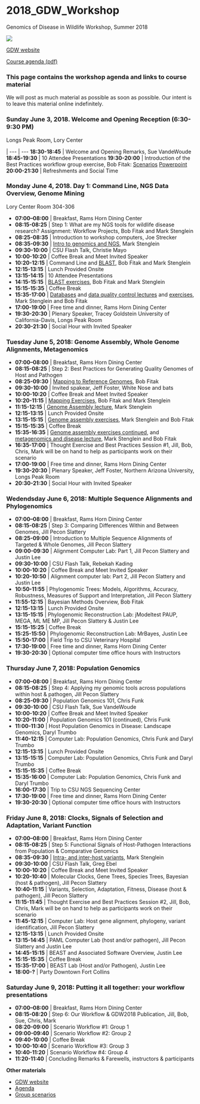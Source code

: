 # 2018_GDW_Workshop
Genomics of Disease in Wildlife Workshop, Summer 2018

<img src="http://gdwworkshop.colostate.edu/media/sites/131/2016/11/GDW.png">

[GDW website](https://gdwworkshop.colostate.edu/)


[Course agenda (pdf)](./GDW2018_Agenda.pdf)

### This page contains the workshop agenda and links to course material 

We will post as much material as possible as soon as possible. Our intent is to leave this material online indefinitely.

### Sunday June 3, 2018. Welcome and Opening Reception (6:30-9:30 PM) 
Longs Peak Room, Lory Center

   |
--- | ---
**18:30-18:45** | Welcome and Opening Remarks, Sue VandeWoude  
**18:45-19:30** | 10 Attendee Presentations
**19:30-20:00** | Introduction of the Best Practices workflow group exercise, Bob Fitak: [Scenarios](./GDW_2018_scenarios.pdf) [Powerpoint](./lectures/Fitak_GWD2018_GroupActivity.pdf)  
**20:00-21:30** | Refreshments and Social Time 

### Monday June 4, 2018. Day 1: Command Line, NGS Data Overview, Genome Mining
Lory Center Room 304-306

 * **07:00–08:00** | Breakfast, Rams Horn Dining Center
 * **08:15-08:25** | Step 1: What are my NGS tools for wildlife disease research? Assignment: Workflow Projects, Bob Fitak and Mark Stenglein
 * **08:25-08:35** | Introduction to workshop computers, Joe Strecker
 * **08:35-09:30** | [Intro to genomics and NGS](./lectures/Stenglein_introduction_to_genomics_and_sequencing_lecture.pdf), Mark Stenglein 
 * **09:30-10:00** | CSU Flash Talk, Christie Mayo
 * **10:00-10:20** | Coffee Break and Meet Invited Speaker
 * **10:20-12:15** | Command Line and [BLAST](./lectures/Fitak_GWD2017_Blast.pdf), Bob Fitak and Mark Stenglein
 * **12:15-13:15** | Lunch Provided Onsite
 * **13:15-14:15** | 10 Attendee Presentations
 * **14:15-15:15** | [BLAST exercises](./exercises/Blast_exercise.md), Bob Fitak and Mark Stenglein
 * **15:15-15:35** | Coffee Break
 * **15:35-17:00** | [Databases](./lectures/Stenglein_databases_lecture.pdf) and [data quality control lectures](./lectures/Fitak_GWD2017_NGS-QC.pdf) and [exercises](./exercises/download_exercise.md), Mark Stenglein and Bob Fitak
 * **17:00-19:00** | Free time and dinner, Rams Horn Dining Center 
 * **19:30-20:30** | Plenary Speaker, Tracey Goldstein University of California-Davis, Longs Peak Room 
 * **20:30-21:30** | Social Hour with Invited Speaker

### Tuesday June 5, 2018: Genome Assembly, Whole Genome Alignments, Metagenomics

 * **07:00–08:00** | Breakfast, Rams Horn Dining Center
 * **08:15-08:25** | Step 2: Best Practices for Generating Quality Genomes of Host and Pathogen
 * **08:25-09:30** | [Mapping to Reference Genomes](./lectures/Fitak_GWD2017_Mapping.pdf), Bob Fitak
 * **09:30-10:00** | Invited spakear, Jeff Foster, White Nose and bats
 * **10:00-10:20** | Coffee Break and Meet Invited Speaker
 * **10:20-11:15** | [Mapping Exercises](./exercises/mapping_assembly_exercise.md), Bob Fitak and Mark Stenglein
 * **11:15-12:15** | [Genome Assembly lecture](./lectures/Stenglein_de_novo_assembly_lecture.pdf), Mark Stenglein
 * **12:15-13:15** | Lunch Provided Onsite
 * **13:15-15:15** | [Genome assembly exercises](./exercises/mapping_assembly_exercise.md), Mark Stenglein and Bob Fitak
 * **15:15-15:35** | Coffee Break
 * **15:35-16:35** | [Genome assembly exercises continued](./exercises/mapping_assembly_exercise.md), and [metagenomics and disease lecture](./lectures/Stenglein_metagenomics_lecture.pdf), Mark Stenglein and Bob Fitak
 * **16:35-17:00** | Thought Exercise and Best Practices Session #1, Jill, Bob, Chris, Mark will be on hand to help as participants work on their scenario
 * **17:00-19:00** | Free time and dinner, Rams Horn Dining Center 
 * **19:30-20:30** | Plenary Speaker, Jeff Foster, Northern Arizona University, Longs Peak Room 
 * **20:30-21:30** | Social Hour with Invited Speaker

### Wedendsday June 6, 2018: Multiple Sequence Alignments and Phylogenomics

 * **07:00–08:00** | Breakfast, Rams Horn Dining Center
 * **08:15-08:25** | Step 3: Comparing Differences Within and Between Genomes, Jill Pecon Slattery
 * **08:25-09:00** | Introduction to Multiple Sequence Alignments of Targeted & Whole Genomes, Jill Pecon Slattery
 * **09:00-09:30** | Alignment Computer Lab: Part 1, Jill Pecon Slattery and Justin Lee
 * **09:30-10:00** | CSU Flash Talk, Rebekah Kading
 * **10:00-10:20** | Coffee Break and Meet Invited Speaker
 * **10:20-10:50** | Alignment computer lab: Part 2, Jill Pecon Slattery and Justin Lee
 * **10:50-11:55** | Phylogenomic Trees: Models, Algorithms, Accuracy, Robustness, Measures of Support and Interpretation, Jill Pecon Slattery
 * **11:55-12:15** | Bayesian Methods Overview, Bob Fitak
 * **12:15-13:15** | Lunch Provided Onsite
 * **13:15-15:15** | Phylogenomic Reconstruction Lab: jModeltest PAUP, MEGA, ML ME MP, Jill Pecon Slattery & Justin Lee
 * **15:15-15:25** | Coffee Break
 * **15:25-15:50** | Phylogenomic Reconstruction Lab: MrBayes, Justin Lee
 * **15:50-17:00** | Field Trip to CSU Veterinary Hospital
 * **17:30-19:00** | Free time and dinner, Rams Horn Dining Center 
 * **19:30-20:30** | Optional computer time office hours with Instructors

### Thursday June 7, 2018: Population Genomics

 * **07:00–08:00** | Breakfast, Rams Horn Dining Center
 * **08:15-08:25** | Step 4: Applying my genomic tools across populations within host & pathogen, Jill Pecon Slattery
 * **08:25-09:30** | Population Genomics 101, Chris Funk
 * **09:30-10:00** | CSU Flash Talk, Sue VandeWoude
 * **10:00-10:20** | Coffee Break and Meet Invited Speaker
 * **10:20-11:00** | Population Genomics 101 (continued), Chris Funk
 * **11:00-11:30** | Host Population Genomics in Disease: Landscape Genomics, Daryl Trumbo
 * **11:40-12:15** | Computer Lab: Population Genomics, Chris Funk and Daryl Trumbo
 * **12:15-13:15** | Lunch Provided Onsite
 * **13:15-15:15** | Computer Lab: Population Genomics, Chris Funk and Daryl Trumbo
 * **15:15-15:35** | Coffee Break
 * **15:35-16:00** | Computer Lab: Population Genomics, Chris Funk and Daryl Trumbo
 * **16:00-17:30** | Trip to CSU NGS Sequencing Center
 * **17:30-19:00** | Free time and dinner, Rams Horn Dining Center 
 * **19:30-20:30** | Optional computer time office hours with Instructors

### Friday June 8, 2018: Clocks, Signals of Selection and Adaptation, Variant Function

 * **07:00–08:00** | Breakfast, Rams Horn Dining Center
 * **08:15-08:25** | Step 5: Functional Signals of Host-Pathogen Interactions from Population & Comparative Genomics 
 * **08:35-09:30** | [Intra- and inter-host variants](./lectures/Stenglein_intrahost_variants.pdf), Mark Stenglein
 * **09:30-10:00** | CSU Flash Talk, Greg Ebel
 * **10:00-10:20** | Coffee Break and Meet Invited Speaker
 * **10:20-10:40** | Molecular Clocks, Gene Trees, Species Trees, Bayesian (host & pathogen), Jill Pecon Slattery
 * **10:40-11:15** | Variants, Selection, Adaptation, Fitness, Disease (host & pathogen), Jill Pecon Slattery
 * **11:15-11:45** | Thought Exercise and Best Practices Session #2, Jill, Bob, Chris, Mark will be on hand to help as participants work on their scenario
 * **11:45-12:15** | Computer Lab: Host gene alignment, phylogeny, variant identification, Jill Pecon Slattery
 * **12:15-13:15** | Lunch Provided Onsite
 * **13:15-14:45** | PAML Computer Lab (host and/or pathogen), Jill Pecon Slattery and Justin Lee
 * **14:45-15:15** | BEAST and Associated Software Overview, Justin Lee
 * **15:15-15:35** | Coffee Break
 * **15:35-17:00** | BEAST Lab (Host and/or Pathogen), Justin Lee
 * **18:00-?** | Party Downtown Fort Collins    

### Saturday June 9, 2018: Putting it all together: your workflow presentations

 * **07:00–08:00** | Breakfast, Rams Horn Dining Center
 * **08:15-08:20** | Step 6: Our Workflow & GDW2018 Publication, Jill, Bob, Sue, Chris, Mark
 * **08:20-09:00** | Scenario Workflow #1: Group 1
 * **09:00-09:40** | Scenario Workflow #2: Group 2 
 * **09:40-10:00** | Coffee Break
 * **10:00-10:40** | Scenario Workflow #3: Group 3
 * **10:40-11:20** | Scenario Workflow #4: Group 4
 * **11:20-11:40** | Concluding Remarks & Farewells, instructors & participants




**Other materials**

* [GDW website](https://gdwworkshop.colostate.edu/)
* [Agenda](./GDW2018_Agenda.pdf)
* [Group scenarios](./GDW_2018_scenarios.pdf)





<!-- <br><br><img src="./images/gdw_panorama.jpg"> -->
